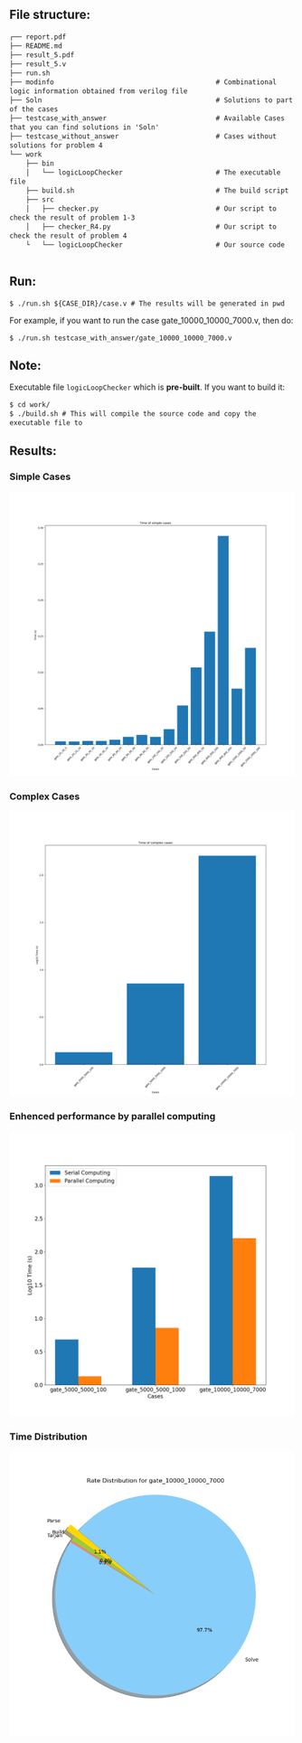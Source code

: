 ## File structure:
```                                                                                  
┌── report.pdf                                                                             
├── README.md                                                                                         
├── result_5.pdf                                                                                   
├── result_5.v                                                                                     
├── run.sh
├── modinfo                                        # Combinational logic information obtained from verilog file
├── Soln                                           # Solutions to part of the cases
├── testcase_with_answer                           # Available Cases that you can find solutions in 'Soln'
├── testcase_without_answer                        # Cases without solutions for problem 4
└── work                                                                                           
    ├── bin                                                                                        
    │   └── logicLoopChecker                       # The executable file                           
    ├── build.sh                                   # The build script                                                 
    ├── src                                                                                        
    │   ├── checker.py                             # Our script to check the result of problem 1-3   
    │   ├── checker_R4.py                          # Our script to check the result of problem 4        
    └   └── logicLoopChecker                       # Our source code                               
                                                                                 
```


## Run:

```
$ ./run.sh ${CASE_DIR}/case.v # The results will be generated in pwd
 ```
For example, if you want to run the case gate_10000_10000_7000.v, then do:
```
$ ./run.sh testcase_with_answer/gate_10000_10000_7000.v
 ```
## Note:

Executable file `logicLoopChecker` which is **pre-built**. If you want to build it:

```
$ cd work/
$ ./build.sh # This will compile the source code and copy the executable file to
```

## Results:

### Simple Cases
![Simple Cases](./pictures/simple_cases.png)

### Complex Cases
![Complex Cases](./pictures/complex_cases.png)

### Enhenced performance by parallel computing
![Enhenced performance by parallel computing](./pictures/single_vs_parallel.png)

### Time Distribution
![Time Distribution](./pictures/rate_distribution.png)
